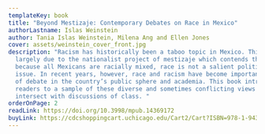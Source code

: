 ```yaml
---
templateKey: book
title: "Beyond Mestizaje: Contemporary Debates on Race in Mexico"
authorLastname: Islas Weinstein
author: Tania Islas Weinstein, Milena Ang and Ellen Jones
cover: assets/weinstein_cover_front.jpg
description: "Racism has historically been a taboo topic in Mexico. This is
  largely due to the nationalist project of mestizaje which contends that
  because all Mexicans are racially mixed, race is not a salient political
  issue. In recent years, however, race and racism have become important topics
  of debate in the country’s public sphere and academia. This book introduces
  readers to a sample of these diverse and sometimes conflicting views that also
  intersect with discussions of class. "
orderOnPage: 2
readLink: https://doi.org/10.3998/mpub.14369172
buyLink: https://cdcshoppingcart.uchicago.edu/Cart2/Cart?ISBN=978-1-943208-67-8&PRESS=amherst
---
```

